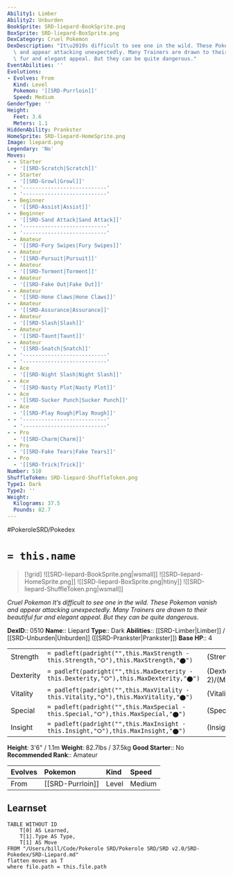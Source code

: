 ```yaml
---
Ability1: Limber
Ability2: Unburden
BookSprite: SRD-liepard-BookSprite.png
BoxSprite: SRD-liepard-BoxSprite.png
DexCategory: Cruel Pokemon
DexDescription: "It\u2019s difficult to see one in the wild. These Pokemon vanish\
  \ and appear attacking unexpectedly. Many Trainers are drawn to their beautiful\
  \ fur and elegant appeal. But they can be quite dangerous."
EventAbilities: ''
Evolutions:
- Evolves: From
  Kind: Level
  Pokemon: '[[SRD-Purrloin]]'
  Speed: Medium
GenderType: ''
Height:
  Feet: 3.6
  Meters: 1.1
HiddenAbility: Prankster
HomeSprite: SRD-liepard-HomeSprite.png
Image: liepard.png
Legendary: 'No'
Moves:
- - Starter
  - '[[SRD-Scratch|Scratch]]'
- - Starter
  - '[[SRD-Growl|Growl]]'
- - '---------------------------'
  - '---------------------------'
- - Beginner
  - '[[SRD-Assist|Assist]]'
- - Beginner
  - '[[SRD-Sand Attack|Sand Attack]]'
- - '---------------------------'
  - '---------------------------'
- - Amateur
  - '[[SRD-Fury Swipes|Fury Swipes]]'
- - Amateur
  - '[[SRD-Pursuit|Pursuit]]'
- - Amateur
  - '[[SRD-Torment|Torment]]'
- - Amateur
  - '[[SRD-Fake Out|Fake Out]]'
- - Amateur
  - '[[SRD-Hone Claws|Hone Claws]]'
- - Amateur
  - '[[SRD-Assurance|Assurance]]'
- - Amateur
  - '[[SRD-Slash|Slash]]'
- - Amateur
  - '[[SRD-Taunt|Taunt]]'
- - Amateur
  - '[[SRD-Snatch|Snatch]]'
- - '---------------------------'
  - '---------------------------'
- - Ace
  - '[[SRD-Night Slash|Night Slash]]'
- - Ace
  - '[[SRD-Nasty Plot|Nasty Plot]]'
- - Ace
  - '[[SRD-Sucker Punch|Sucker Punch]]'
- - Ace
  - '[[SRD-Play Rough|Play Rough]]'
- - '---------------------------'
  - '---------------------------'
- - Pro
  - '[[SRD-Charm|Charm]]'
- - Pro
  - '[[SRD-Fake Tears|Fake Tears]]'
- - Pro
  - '[[SRD-Trick|Trick]]'
Number: 510
ShuffleToken: SRD-liepard-ShuffleToken.png
Type1: Dark
Type2: ''
Weight:
  Kilograms: 37.5
  Pounds: 82.7
---
```


#PokeroleSRD/Pokedex

# `= this.name`

> [!grid]
> ![[SRD-liepard-BookSprite.png|wsmall]]
> ![[SRD-liepard-HomeSprite.png]]
> ![[SRD-liepard-BoxSprite.png|htiny]]
> ![[SRD-liepard-ShuffleToken.png|wsmall]]


*Cruel Pokemon*
*It’s difficult to see one in the wild. These Pokemon vanish and appear attacking unexpectedly. Many Trainers are drawn to their beautiful fur and elegant appeal. But they can be quite dangerous.*

**DexID**:: 0510
**Name**:: Liepard
**Type**:: Dark
**Abilities**:: [[SRD-Limber|Limber]] / [[SRD-Unburden|Unburden]] ([[SRD-Prankster|Prankster]])
**Base HP**:: 4

|           |                                                                                        |                                          |
| --------- | -------------------------------------------------------------------------------------- | ---------------------------------------- |
| Strength  | `= padleft(padright("",this.MaxStrength - this.Strength,"⭘"),this.MaxStrength,"⬤")`    | (Strength::2)/(MaxStrength::5)   |
| Dexterity | `= padleft(padright("",this.MaxDexterity - this.Dexterity,"⭘"),this.MaxDexterity,"⬤")` | (Dexterity:: 2)/(MaxDexterity::6) |
| Vitality  | `= padleft(padright("",this.MaxVitality - this.Vitality,"⭘"),this.MaxVitality,"⬤")`    | (Vitality::2)/(MaxVitality::4)   |
| Special   | `= padleft(padright("",this.MaxSpecial - this.Special,"⭘"),this.MaxSpecial,"⬤")`       | (Special::2)/(MaxSpecial::5)     |
| Insight   | `= padleft(padright("",this.MaxInsight - this.Insight,"⭘"),this.MaxInsight,"⬤")`       | (Insight::2)/(MaxInsight::4)     |

**Height**: 3'6" / 1.1m
**Weight**: 82.7lbs / 37.5kg
**Good Starter**:: No
**Recommended Rank**:: Amateur

| Evolves   | Pokemon          | Kind   | Speed   |
|:----------|:-----------------|:-------|:--------|
| From      | [[SRD-Purrloin]] | Level  | Medium  |

## Learnset

```dataview
TABLE WITHOUT ID
    T[0] AS Learned,
    T[1].Type AS Type,
    T[1] AS Move
FROM "/Users/bill/Code/Pokerole SRD/Pokerole SRD/SRD v2.0/SRD-Pokedex/SRD-Liepard.md"
flatten moves as T
where file.path = this.file.path
```
